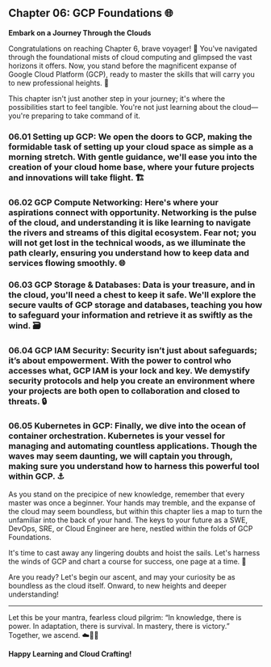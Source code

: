 ## Chapter 06: GCP Foundations 🌐

**Embark on a Journey Through the Clouds**

Congratulations on reaching Chapter 6, brave voyager! 🎉 You've navigated through the foundational mists of cloud computing and glimpsed the vast horizons it offers. Now, you stand before the magnificent expanse of Google Cloud Platform (GCP), ready to master the skills that will carry you to new professional heights. 🚀

This chapter isn't just another step in your journey; it's where the possibilities start to feel tangible. You're not just learning about the cloud—you're preparing to take command of it.

### **06.01 Setting up GCP**: We open the doors to GCP, making the formidable task of setting up your cloud space as simple as a morning stretch. With gentle guidance, we'll ease you into the creation of your cloud home base, where your future projects and innovations will take flight. 🏗️

### **06.02 GCP Compute Networking**: Here's where your aspirations connect with opportunity. Networking is the pulse of the cloud, and understanding it is like learning to navigate the rivers and streams of this digital ecosystem. Fear not; you will not get lost in the technical woods, as we illuminate the path clearly, ensuring you understand how to keep data and services flowing smoothly. 🌐

### **06.03 GCP Storage & Databases**: Data is your treasure, and in the cloud, you'll need a chest to keep it safe. We'll explore the secure vaults of GCP storage and databases, teaching you how to safeguard your information and retrieve it as swiftly as the wind. 🗃️

### **06.04 GCP IAM Security**: Security isn’t just about safeguards; it’s about empowerment. With the power to control who accesses what, GCP IAM is your lock and key. We demystify security protocols and help you create an environment where your projects are both open to collaboration and closed to threats. 🔒

### **06.05 Kubernetes in GCP**: Finally, we dive into the ocean of container orchestration. Kubernetes is your vessel for managing and automating countless applications. Though the waves may seem daunting, we will captain you through, making sure you understand how to harness this powerful tool within GCP. ⚓

As you stand on the precipice of new knowledge, remember that every master was once a beginner. Your hands may tremble, and the expanse of the cloud may seem boundless, but within this chapter lies a map to turn the unfamiliar into the back of your hand. The keys to your future as a SWE, DevOps, SRE, or Cloud Engineer are here, nestled within the folds of GCP Foundations.

It's time to cast away any lingering doubts and hoist the sails. Let's harness the winds of GCP and chart a course for success, one page at a time. 🌟

Are you ready? Let's begin our ascent, and may your curiosity be as boundless as the cloud itself. Onward, to new heights and deeper understanding!

---

Let this be your mantra, fearless cloud pilgrim: “In knowledge, there is power. In adaptation, there is survival. In mastery, there is victory.” Together, we ascend. ☁️🧗‍♀️

**Happy Learning and Cloud Crafting!**